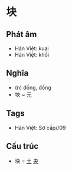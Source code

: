 # 块

## Phát âm
* Hán Việt: kuai
* Hán Việt: khối

## Nghĩa
* (n) đồng, đống
* 块 ~ 元

## Tags
* Hán Việt: Sơ cấp//09

## Cấu trúc
* 块 = [土](土.md) [夬](夬.md)

<script>window.HANZI_FIELD='块';</script>